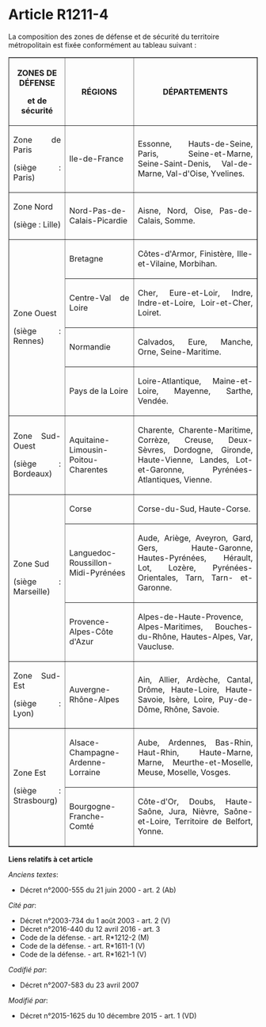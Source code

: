 # Article R1211-4

La composition des zones de défense et de sécurité du territoire métropolitain est fixée conformément au tableau suivant : 

<table border="1">
    <tbody>
      <tr>
        <th>

ZONES DE DÉFENSE 

et de sécurité 

</th>
        <th>

RÉGIONS 

</th>
        <th>

DÉPARTEMENTS 

</th>
      </tr>
      <tr>
        <td align="justify">

Zone de Paris 

(siège : Paris) 

</td>
        <td align="justify">

Ile-de-France 

</td>
        <td align="justify">

Essonne, Hauts-de-Seine, Paris, Seine-et-Marne, Seine-Saint-Denis, Val-de-Marne, Val-d'Oise, Yvelines. 

</td>
      </tr>
      <tr>
        <td align="justify">

Zone Nord 

(siège : Lille) 

</td>
        <td align="justify">

Nord-Pas-de-Calais-Picardie 

</td>
        <td align="justify">

Aisne, Nord, Oise, Pas-de-Calais, Somme. 

</td>
      </tr>
      <tr>
        <td align="justify" rowspan="4">

Zone Ouest 

(siège : Rennes) 

</td>
        <td align="justify">

Bretagne 

</td>
        <td align="justify">

Côtes-d'Armor, Finistère, Ille-et-Vilaine, Morbihan. 

</td>
      </tr>
      <tr>
        <td align="justify">

Centre-Val de Loire 

</td>
        <td align="justify">

Cher, Eure-et-Loir, Indre, Indre-et-Loire, Loir-et-Cher, Loiret. 

</td>
      </tr>
      <tr>
        <td align="justify">

Normandie 

</td>
        <td align="justify">

Calvados, Eure, Manche, Orne, Seine-Maritime. 

</td>
      </tr>
      <tr>
        <td align="justify">

Pays de la Loire 

</td>
        <td align="justify">

Loire-Atlantique, Maine-et-Loire, Mayenne, Sarthe, Vendée. 

</td>
      </tr>
      <tr>
        <td align="justify">

Zone Sud-Ouest 

(siège : Bordeaux) 

</td>
        <td align="justify">

Aquitaine-Limousin-Poitou-Charentes 

</td>
        <td align="justify">

Charente,  Charente-Maritime, Corrèze, Creuse, Deux-Sèvres, Dordogne, Gironde,  Haute-Vienne, Landes, Lot-et-Garonne,
Pyrénées-Atlantiques, Vienne. 

</td>
      </tr>
      <tr>
        <td rowspan="3" align="justify">

Zone Sud 

(siège : Marseille) 

</td>
        <td align="justify">

Corse 

</td>
        <td align="justify">

Corse-du-Sud, Haute-Corse. 

</td>
      </tr>
      <tr>
        <td align="justify">

Languedoc-Roussillon-Midi-Pyrénées 

</td>
        <td align="justify">

Aude,  Ariège, Aveyron, Gard, Gers, Haute-Garonne, Hautes-Pyrénées, Hérault,  Lot, Lozère, Pyrénées-Orientales, Tarn, Tarn-
et-Garonne. 

</td>
      </tr>
      <tr>
        <td align="justify">

Provence-Alpes-Côte d'Azur 

</td>
        <td align="justify">

Alpes-de-Haute-Provence, Alpes-Maritimes, Bouches-du-Rhône, Hautes-Alpes, Var, Vaucluse. 

</td>
      </tr>
      <tr>
        <td align="justify">

Zone Sud-Est 

(siège : Lyon) 

</td>
        <td align="justify">

Auvergne-Rhône-Alpes 

</td>
        <td align="justify">

Ain, Allier, Ardèche, Cantal, Drôme, Haute-Loire, Haute-Savoie, Isère, Loire, Puy-de-Dôme, Rhône, Savoie. 

</td>
      </tr>
      <tr>
        <td align="justify" rowspan="2">

Zone Est 

(siège : Strasbourg) 

</td>
        <td align="justify">

Alsace-Champagne-Ardenne-Lorraine 

</td>
        <td align="justify">

Aube, Ardennes, Bas-Rhin, Haut-Rhin, Haute-Marne, Marne, Meurthe-et-Moselle, Meuse, Moselle, Vosges. 

</td>
      </tr>
      <tr>
        <td align="justify">

Bourgogne-Franche-Comté 

</td>
        <td align="justify">

Côte-d'Or, Doubs, Haute-Saône, Jura, Nièvre, Saône-et-Loire, Territoire de Belfort, Yonne.</td>
      </tr>
    </tbody>
  </table>

**Liens relatifs à cet article**

_Anciens textes_:

  - Décret n°2000-555 du 21 juin 2000 - art. 2 (Ab)

_Cité par_:

  - Décret n°2003-734 du 1 août 2003 - art. 2 (V)
  - Décret n°2016-440 du 12 avril 2016 - art. 3
  - Code de la défense. - art. R*1212-2 (M)
  - Code de la défense. - art. R*1611-1 (V)
  - Code de la défense. - art. R*1621-1 (V)

_Codifié par_:

  - Décret n°2007-583 du 23 avril 2007

_Modifié par_:

  - Décret n°2015-1625 du 10 décembre 2015 - art. 1 (VD)
